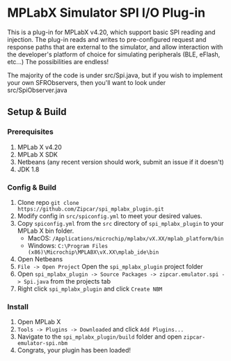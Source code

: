 # MPLabX Simulator SPI I/O Plug-in
This is a plug-in for MPLabX v4.20, which support basic SPI reading and injection.
The plug-in reads and writes to pre-configured request and response paths that are 
external to the simulator, and allow interaction with the developer's platform of choice
for simulating peripherals (BLE, eFlash, etc...) The possibilities are endless! 

The majority of the code is under src/Spi.java, but if you wish to implement your own
SFRObservers, then you'll want to look under src/SpiObserver.java

## Setup & Build
### Prerequisites
1. MPLab X v4.20
2. MPLab X SDK
3. Netbeans (any recent version should work, submit an issue if it doesn't)
4. JDK 1.8

### Config & Build
1. Clone repo `git clone https://github.com/Zipcar/spi_mplabx_plugin.git`
2. Modify config in `src/spiconfig.yml` to meet your desired values.
3. Copy `spiconfig.yml` from the `src` directory of `spi_mplabx_plugin` to your MPLab X bin folder.
    * MacOS: `/Applications/microchip/mplabx/vX.XX/mplab_platform/bin`
    * Windows: `C:\Program Files (x86)\Microchip\MPLABX\vX.XX\mplab_ide\bin`
4. Open Netbeans
5. `File -> Open Project` Open the `spi_mplabx_plugin` project folder
6. Open `spi_mplabx_plugin -> Source Packages -> zipcar.emulator.spi -> Spi.java` from the projects tab
7. Right click `spi_mplabx_plugin` and click `Create NBM`

### Install
1. Open MPLab X
2. `Tools -> Plugins -> Downloaded` and click `Add Plugins...`
3. Navigate to the `spi_mplabx_plugin/build` folder and open `zipcar-emulator-spi.nbm`
4. Congrats, your plugin has been loaded!  
